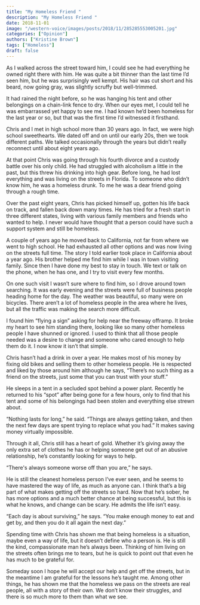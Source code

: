 ```yaml
---
title: "My Homeless Friend "
description: "My Homeless Friend "
date: 2018-11-01
image: "/western-voice/images/posts/2018/11/285285553005201.jpg"
categories: ["Opinion"]
authors: ["Kristine Brown"]
tags: ["Homeless"]
draft: false
---
```

As I walked across the street toward him, I could see he had everything he owned right there with him. He was quite a bit thinner than the last time I’d seen him, but he was surprisingly well kempt. His hair was cut short and his beard, now going gray, was slightly scruffy but well-trimmed.

It had rained the night before, so he was hanging his tent and other belongings on a chain-link fence to dry. When our eyes met, I could tell he was embarrassed yet happy to see me. I had known he’d been homeless for the last year or so, but that was the first time I’d witnessed it firsthand.

Chris and I met in high school more than 30 years ago. In fact, we were high school sweethearts. We dated off and on until our early 20s, then we took different paths. We talked occasionally through the years but didn’t really reconnect until about eight years ago.

At that point Chris was going through his fourth divorce and a custody battle over his only child. He had struggled with alcoholism a little in the past, but this threw his drinking into high gear. Before long, he had lost everything and was living on the streets in Florida. To someone who didn’t know him, he was a homeless drunk. To me he was a dear friend going through a rough time.

Over the past eight years, Chris has picked himself up, gotten his life back on track, and fallen back down many times. He has tried for a fresh start in three different states, living with various family members and friends who wanted to help. I never would have thought that a person could have such a support system and still be homeless.

A couple of years ago he moved back to California, not far from where we went to high school. He had exhausted all other options and was now living on the streets full time. The story I told earlier took place in California about a year ago. His brother helped me find him while I was in town visiting family. Since then I have done my best to stay in touch. We text or talk on the phone, when he has one, and I try to visit every few months.

On one such visit I wasn’t sure where to find him, so I drove around town searching. It was early evening and the streets were full of business people heading home for the day. The weather was beautiful, so many were on bicycles. There aren’t a lot of homeless people in the area where he lives, but all the traffic was making the search more difficult.

I found him “flying a sign” asking for help near the freeway offramp. It broke my heart to see him standing there, looking like so many other homeless people I have shunned or ignored. I used to think that all those people needed was a desire to change and someone who cared enough to help them do it. I now know it isn’t that simple.

Chris hasn’t had a drink in over a year. He makes most of his money by fixing old bikes and selling them to other homeless people. He is respected and liked by those around him although he says, “There’s no such thing as a friend on the streets, just some that you can trust with your stuff.”

He sleeps in a tent in a secluded spot behind a power plant. Recently he returned to his “spot” after being gone for a few hours, only to find that his tent and some of his belongings had been stolen and everything else strewn about.

“Nothing lasts for long,” he said. “Things are always getting taken, and then the next few days are spent trying to replace what you had.” It makes saving money virtually impossible.

Through it all, Chris still has a heart of gold. Whether it’s giving away the only extra set of clothes he has or helping someone get out of an abusive relationship, he’s constantly looking for ways to help.

“There's always someone worse off than you are,” he says.

He is still the cleanest homeless person I’ve ever seen, and he seems to have mastered the way of life, as much as anyone can. I think that’s a big part of what makes getting off the streets so hard. Now that he’s sober, he has more options and a much better chance at being successful, but this is what he knows, and change can be scary. He admits the life isn’t easy.

“Each day is about surviving,” he says. “You make enough money to eat and get by, and then you do it all again the next day.”

Spending time with Chris has shown me that being homeless is a situation, maybe even a way of life, but it doesn’t define who a person is. He is still the kind, compassionate man he’s always been. Thinking of him living on the streets often brings me to tears, but he is quick to point out that even he has much to be grateful for.

Someday soon I hope he will accept our help and get off the streets, but in the meantime I am grateful for the lessons he’s taught me. Among other things, he has shown me that the homeless we pass on the streets are real people, all with a story of their own. We don’t know their struggles, and there is so much more to them than what we see.